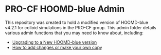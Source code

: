 # PRO-CF HOOMD-blue Admin

This repository was created to hold a modified version of HOOMD-blue v4.2.1 for colloid simulations in the PRO-CF group. This admin folder details various admin functions that you may need to know about, including:

* [Upgrading to a New HOOMD-blue version](/admin/upgrading-to-new-hoomdblue.md)
* [How to add changes or make your own copy](/admin/adding-changes.md)



